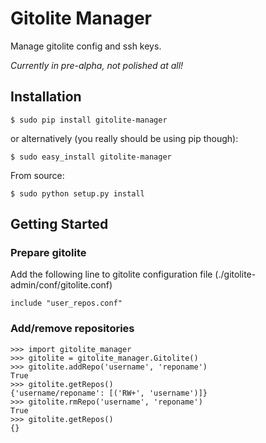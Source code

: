 Gitolite Manager
================

Manage gitolite config and ssh keys.

*Currently in pre-alpha, not polished at all!*


## Installation

    $ sudo pip install gitolite-manager

or alternatively (you really should be using pip though):

    $ sudo easy_install gitolite-manager

From source:

    $ sudo python setup.py install

## Getting Started

### Prepare gitolite

Add the following line to gitolite configuration file (./gitolite-admin/conf/gitolite.conf)

    include "user_repos.conf"


### Add/remove repositories

    >>> import gitolite_manager
    >>> gitolite = gitolite_manager.Gitolite()
    >>> gitolite.addRepo('username', 'reponame')
    True
    >>> gitolite.getRepos()
    {'username/reponame': [('RW+', 'username')]}
    >>> gitolite.rmRepo('username', 'reponame')
    True
    >>> gitolite.getRepos()
    {}


